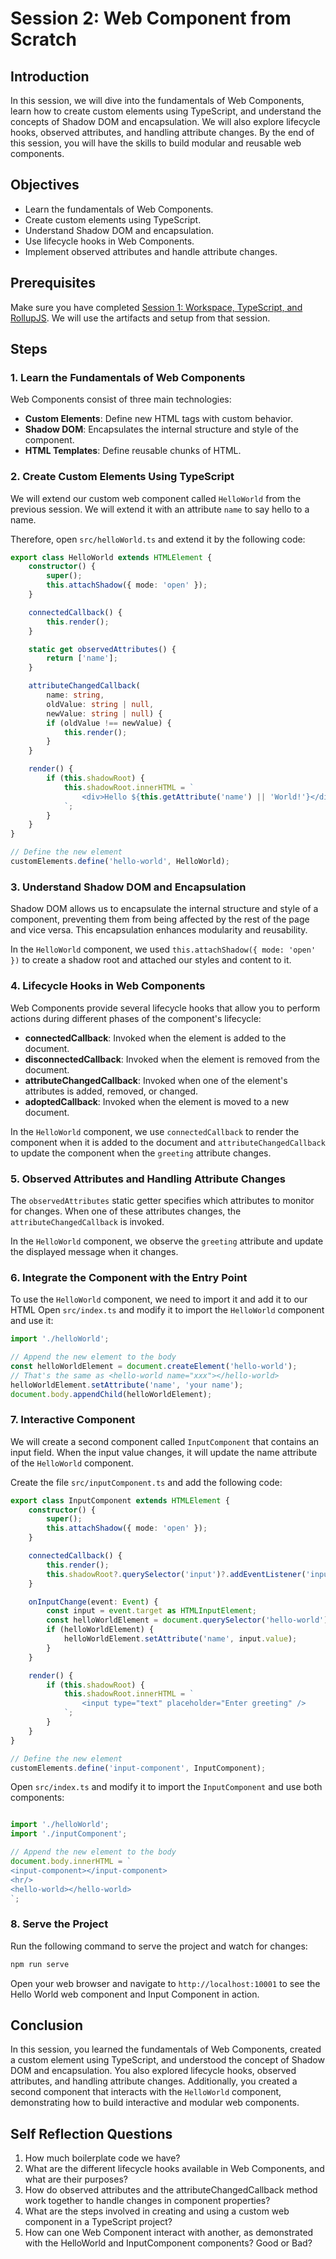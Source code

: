 # Session 2: Web Component from Scratch

## Introduction

In this session, we will dive into the fundamentals of Web Components, learn how to create custom elements using TypeScript, and understand the concepts of Shadow DOM and encapsulation. We will also explore lifecycle hooks, observed attributes, and handling attribute changes. By the end of this session, you will have the skills to build modular and reusable web components.

## Objectives

- Learn the fundamentals of Web Components.
- Create custom elements using TypeScript.
- Understand Shadow DOM and encapsulation.
- Use lifecycle hooks in Web Components.
- Implement observed attributes and handle attribute changes.

## Prerequisites

Make sure you have completed [Session 1: Workspace, TypeScript, and RollupJS](../session1/readme.md). We will use the artifacts and setup from that session.

## Steps

### 1. Learn the Fundamentals of Web Components

Web Components consist of three main technologies:
- **Custom Elements**: Define new HTML tags with custom behavior.
- **Shadow DOM**: Encapsulates the internal structure and style of the component.
- **HTML Templates**: Define reusable chunks of HTML.

### 2. Create Custom Elements Using TypeScript

We will extend our custom web component called `HelloWorld` from the previous session.  We will extend it with an attribute `name` to say hello to a name. 

Therefore, open `src/helloWorld.ts` and extend it by the following code:

```typescript
export class HelloWorld extends HTMLElement {
	constructor() {
		super();
		this.attachShadow({ mode: 'open' });
	}

	connectedCallback() {
		this.render();
	}

	static get observedAttributes() {
		return ['name'];
	}

	attributeChangedCallback(
		name: string, 
		oldValue: string | null, 
		newValue: string | null) {
		if (oldValue !== newValue) {
			this.render();
		}
	}

	render() {
		if (this.shadowRoot) {
			this.shadowRoot.innerHTML = `
				<div>Hello ${this.getAttribute('name') || 'World!'}</div>
			`;
		}
	}
}

// Define the new element
customElements.define('hello-world', HelloWorld);
```

### 3. Understand Shadow DOM and Encapsulation

Shadow DOM allows us to encapsulate the internal structure and style of a component, preventing them from being affected by the rest of the page and vice versa. This encapsulation enhances modularity and reusability.

In the `HelloWorld` component, we used `this.attachShadow({ mode: 'open' })` to create a shadow root and attached our styles and content to it.

### 4. Lifecycle Hooks in Web Components

Web Components provide several lifecycle hooks that allow you to perform actions during different phases of the component's lifecycle:

- **connectedCallback**: Invoked when the element is added to the document.
- **disconnectedCallback**: Invoked when the element is removed from the document.
- **attributeChangedCallback**: Invoked when one of the element's attributes is added, removed, or changed.
- **adoptedCallback**: Invoked when the element is moved to a new document.

In the `HelloWorld` component, we use `connectedCallback` to render the component when it is added to the document and `attributeChangedCallback` to update the component when the `greeting` attribute changes.

### 5. Observed Attributes and Handling Attribute Changes

The `observedAttributes` static getter specifies which attributes to monitor for changes. When one of these attributes changes, the `attributeChangedCallback` is invoked.

In the `HelloWorld` component, we observe the `greeting` attribute and update the displayed message when it changes.

### 6. Integrate the Component with the Entry Point

To use the `HelloWorld` component, we need to import it and add it to our HTML
Open `src/index.ts` and modify it to import the `HelloWorld` component and use it:

```typescript
import './helloWorld';

// Append the new element to the body
const helloWorldElement = document.createElement('hello-world');
// That's the same as <hello-world name="xxx"></hello-world>
helloWorldElement.setAttribute('name', 'your name');
document.body.appendChild(helloWorldElement);
```

### 7. Interactive Component
We will create a second component called `InputComponent` that contains an input field. When the input value changes, it will update the name attribute of the `HelloWorld` component.

Create the file `src/inputComponent.ts` and add the following code:

```typescript
export class InputComponent extends HTMLElement {
	constructor() {
		super();
		this.attachShadow({ mode: 'open' });
	}

	connectedCallback() {
		this.render();
		this.shadowRoot?.querySelector('input')?.addEventListener('input', this.onInputChange.bind(this));
	}

	onInputChange(event: Event) {
		const input = event.target as HTMLInputElement;
		const helloWorldElement = document.querySelector('hello-world');
		if (helloWorldElement) {
			helloWorldElement.setAttribute('name', input.value);
		}
	}

	render() {
		if (this.shadowRoot) {
			this.shadowRoot.innerHTML = `
				<input type="text" placeholder="Enter greeting" />
			`;
		}
	}
}

// Define the new element
customElements.define('input-component', InputComponent);
``` 

Open `src/index.ts` and modify it to import the `InputComponent` and use both components:


```typescript

import './helloWorld';
import './inputComponent';

// Append the new element to the body
document.body.innerHTML = `
<input-component></input-component>
<hr/>
<hello-world></hello-world>
`;
```

### 8. Serve the Project

Run the following command to serve the project and watch for changes:

```bash
npm run serve
```

Open your web browser and navigate to `http://localhost:10001` to see the Hello World web component and Input Component in action.

## Conclusion
In this session, you learned the fundamentals of Web Components, created a custom element using TypeScript, and understood the concept of Shadow DOM and encapsulation. You also explored lifecycle hooks, observed attributes, and handling attribute changes. Additionally, you created a second component that interacts with the `HelloWorld` component, demonstrating how to build interactive and modular web components.


## Self Reflection Questions
1. How much boilerplate code we have?
2. What are the different lifecycle hooks available in Web Components, and what are their purposes?
3. How do observed attributes and the attributeChangedCallback method work together to handle changes in component properties?
4. What are the steps involved in creating and using a custom web component in a TypeScript project?
5. How can one Web Component interact with another, as demonstrated with the HelloWorld and InputComponent components? Good or Bad?